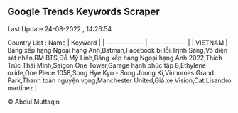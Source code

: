 

## Google Trends Keywords Scraper 
 
Last Update 24-08-2022 , 14:26:54

Country List :
 Name  | Keyword |
| ------------- | ------------- |
| VIETNAM | Bảng xếp hạng Ngoại hạng Anh,Batman,Facebook bị lỗi,Trịnh Sảng,Vô diện sát nhân,RM BTS,Đỗ Mỹ Linh,Bảng xếp hạng Ngoại hạng Anh 2022,Thích Trúc Thái Minh,Saigon One Tower,Garage hạnh phúc tập 8,Ethylene oxide,One Piece 1058,Song Hye Kyo - Song Joong Ki,Vinhomes Grand Park,Thanh toán nguyện vọng,Manchester United,Giá xe Vision,Cat,Lisandro martínez |



© Abdul Muttaqin 
